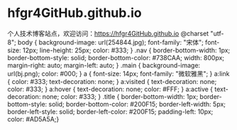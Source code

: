 # hfgr4GitHub.github.io
个人技术博客站点，欢迎访问：https://hfgr4GitHub.github.io
@charset "utf-8";
body {
	background-image: url(254844.jpg);
	font-family: "宋体";
	font-size: 12px;
	line-height: 25px;
	color: #333;
}
.nav {
	border-bottom-width: 1px;
	border-bottom-style: solid;
	border-bottom-color: #738CAA;
	width: 800px;
	margin-right: auto;
	margin-left: auto;
}
.main {
	background-image: url(bj.png);
	color: #000;
}
a {
	font-size: 14px;
	font-family: "微软雅黑";
}
a:link {
	color: #333;
	text-decoration: none;
}
a:visited {
	text-decoration: none;
	color: #333;
}
a:hover {
	text-decoration: none;
	color: #FFF;
}
a:active {
	text-decoration: none;
	color: #333;
}
.title {
	border-bottom-width: 1px;
	border-bottom-style: solid;
	border-bottom-color: #200F15;
	border-left-width: 5px;
	border-left-style: solid;
	border-left-color: #200F15;
	padding-left: 10px;
	color: #AD5A5A;}
